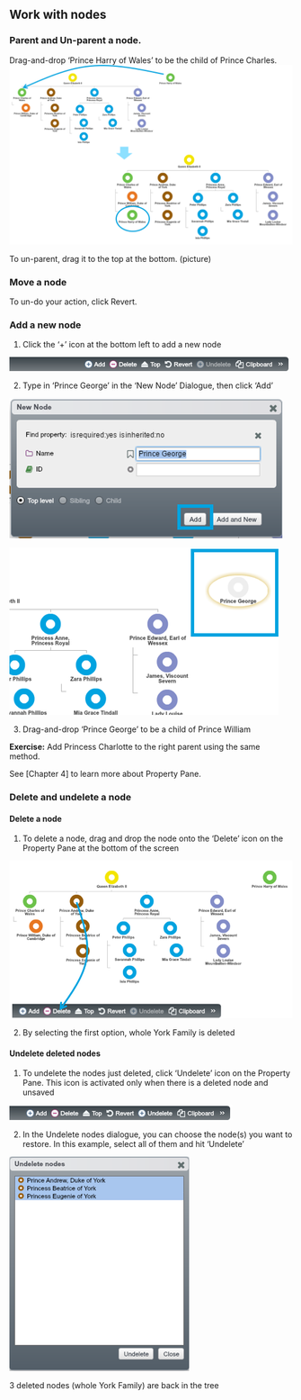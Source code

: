 ## Work with nodes

### Parent and Un-parent a node.

Drag-and-drop ‘Prince Harry of Wales’ to be the child of Prince Charles.
![](../chapter01pics/1-067.parentorphan.png)

To un-parent, drag it to the top at the bottom.
(picture)

### Move a node

To un-do your action, click Revert.


### Add a new node

1. Click the ‘+’ icon at the bottom left to add a new node

![](../chapter01pics/1-070.propertypaneclosed.png)

2. Type in ‘Prince George’ in the ‘New Node’ Dialogue, then click ‘Add’

![](../chapter01pics/1-071.addnewnodedialog.png)

![](../chapter01pics/1-072.princegeorgeadded.png)

3. Drag-and-drop ‘Prince George’ to be a child of Prince William



**Exercise:**
Add Princess Charlotte to the right parent using the same method.

See [Chapter 4] to learn more about Property Pane.


### Delete and undelete a node
#### Delete a node

1. To delete a node, drag and drop the node onto the ‘Delete’ icon on the Property Pane at the bottom of the screen


![](../chapter01pics/1-073.deletenode.png)

2. By selecting the first option, whole York Family is deleted


#### Undelete deleted nodes

1. To undelete the nodes just deleted, click ‘Undelete’ icon on the Property Pane. This icon is activated only when there is a deleted node and unsaved

![](../chapter01pics/1-075.propertypanewithundelete.png)

2. In the Undelete nodes dialogue, you can choose the node(s) you want to restore. In this example, select all of them and hit ‘Undelete’

![](../chapter01pics/1-076.undeletenodeslist.png)

3 deleted nodes (whole York Family) are back in the tree

